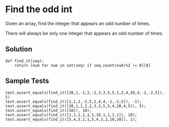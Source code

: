 # Find the odd int

Given an array, find the integer that appears an odd number of times.

There will always be only one integer that appears an odd number of times.

## Solution
```
def find_it(seq):
    return [num for num in set(seq) if seq.count(num)%2 != 0][0]
```

## Sample Tests
```
test.assert_equals(find_it([20,1,-1,2,-2,3,3,5,5,1,2,4,20,4,-1,-2,5]), 5)
test.assert_equals(find_it([1,1,2,-2,5,2,4,4,-1,-2,5]), -1); 
test.assert_equals(find_it([20,1,1,2,2,3,3,5,5,4,20,4,5]), 5);
test.assert_equals(find_it([10]), 10);
test.assert_equals(find_it([1,1,1,1,1,1,10,1,1,1,1]), 10);
test.assert_equals(find_it([5,4,3,2,1,5,4,3,2,10,10]), 1);
```
